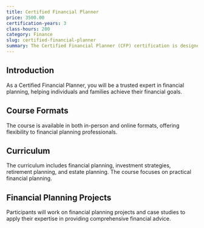 ```yaml
---
title: Certified Financial Planner
price: 3500.00
certification-years: 3
class-hours: 200
category: Finance
slug: certified-financial-planner
summary: The Certified Financial Planner (CFP) certification is designed for professionals in financial planning and advisory roles. This comprehensive course covers financial planning, investment strategies, and retirement planning. It equips candidates with the skills needed to provide expert financial advice and planning services.
---
```


## Introduction

As a Certified Financial Planner, you will be a trusted expert in financial planning, helping individuals and families achieve their financial goals.

## Course Formats

The course is available in both in-person and online formats, offering flexibility to financial planning professionals.

## Curriculum

The curriculum includes financial planning, investment strategies, retirement planning, and estate planning. The course focuses on practical financial planning.

## Financial Planning Projects

Participants will work on financial planning projects and case studies to apply their expertise in providing comprehensive financial advice.

